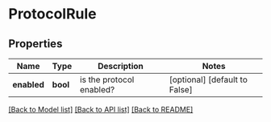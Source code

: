 # ProtocolRule

## Properties
Name | Type | Description | Notes
------------ | ------------- | ------------- | -------------
**enabled** | **bool** | is the protocol enabled? | [optional] [default to False]

[[Back to Model list]](README.md#documentation-for-models) [[Back to API list]](README.md#documentation-for-api-endpoints) [[Back to README]](README.md)


